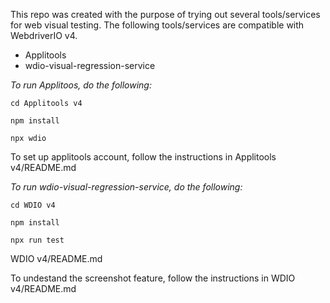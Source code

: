This repo was created with the purpose of trying out several tools/services for web visual testing. The following tools/services are compatible with WebdriverIO v4.

- Applitools
- wdio-visual-regression-service

*To run Applitoos, do the following:*

 `cd Applitools v4`

 `npm install`

 `npx wdio`

To set up applitools account, follow the instructions in Applitools v4/README.md

*To run wdio-visual-regression-service, do the following:*

 `cd WDIO v4`

 `npm install`

 `npx run test`
 
 WDIO v4/README.md

 To undestand the screenshot feature, follow the instructions in WDIO v4/README.md
